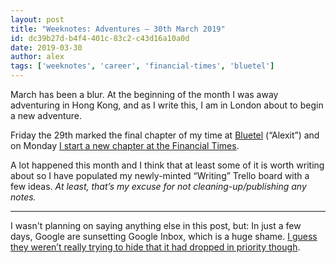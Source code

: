 ```yaml
---
layout: post
title: "Weeknotes: Adventures — 30th March 2019"
id: dc39b27d-b4f4-401c-83c2-c43d16a10a0d
date: 2019-03-30
author: alex
tags: ['weeknotes', 'career', 'financial-times', 'bluetel']
---
```


March has been a blur. At the beginning of the month I was away adventuring in Hong Kong, and as I write this, I am in London about to begin a new adventure.

Friday the 29th marked the final chapter of my time at [Bluetel](https://bluetel.co.uk/) (“Alexit”) and on Monday [I start a new chapter at the Financial Times](https://mobile.twitter.com/antoligy/status/1098993524459089921).

A lot happened this month and I think that at least some of it is worth writing about so I have populated my newly-minted “Writing” Trello board with a few ideas. _At least, that’s my excuse for not cleaning-up/publishing any notes._

---

I wasn't planning on saying anything else in this post, but: In just a few days, Google are sunsetting Google Inbox, which is a huge shame. [I guess they weren’t really trying to hide that it had dropped in priority though](https://twitter.com/antoligy/status/1112458207358869515).
